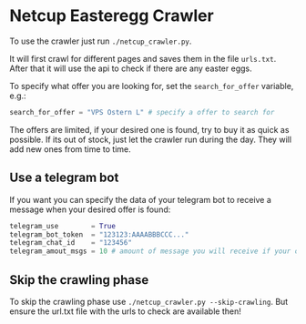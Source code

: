 # Netcup Easteregg Crawler
To use the crawler just run `./netcup_crawler.py`.

It will first crawl for different pages and saves them in the file `urls.txt`.
After that it will use the api to check if there are any easter eggs.

To specify what offer you are looking for, set the `search_for_offer` variable, e.g.:
```python
search_for_offer = "VPS Ostern L" # specify a offer to search for
```

The offers are limited, if your desired one is found, try to buy it as quick as possible.
If its out of stock, just let the crawler run during the day. They will add new ones from time to time.

## Use a telegram bot
If you want you can specify the data of your telegram bot to receive a message when your desired offer is found:
```python
telegram_use        = True
telegram_bot_token  = "123123:AAAABBBCCC..."
telegram_chat_id    = "123456"
telegram_amout_msgs = 10 # amount of message you will receive if your offer is found
```

## Skip the crawling phase
To skip the crawling phase use `./netcup_crawler.py --skip-crawling`. But ensure the url.txt file with the urls to check are available then!
